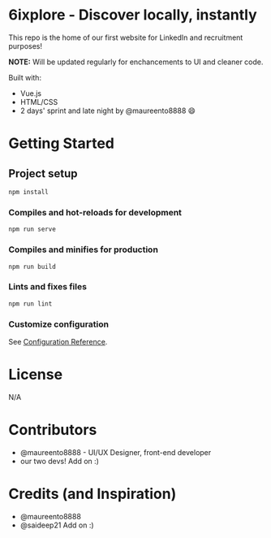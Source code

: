 # 6ixplore - Discover locally, instantly

This repo is the home of our first website for LinkedIn and recruitment purposes!

<strong>NOTE:</strong> Will be updated regularly for enchancements to UI and cleaner code.

Built with:
- Vue.js
- HTML/CSS
- 2 days' sprint and late night by @maureento8888 😄

# Getting Started
## Project setup
```
npm install
```
### Compiles and hot-reloads for development
```
npm run serve
```
### Compiles and minifies for production
```
npm run build
```
### Lints and fixes files
```
npm run lint
```
### Customize configuration
See [Configuration Reference](https://cli.vuejs.org/config/).

# License
N/A

# Contributors
- @maureento8888 - UI/UX Designer, front-end developer
- our two devs!
Add on :)

# Credits (and Inspiration)
- @maureento8888
- @saideep21
Add on :)
